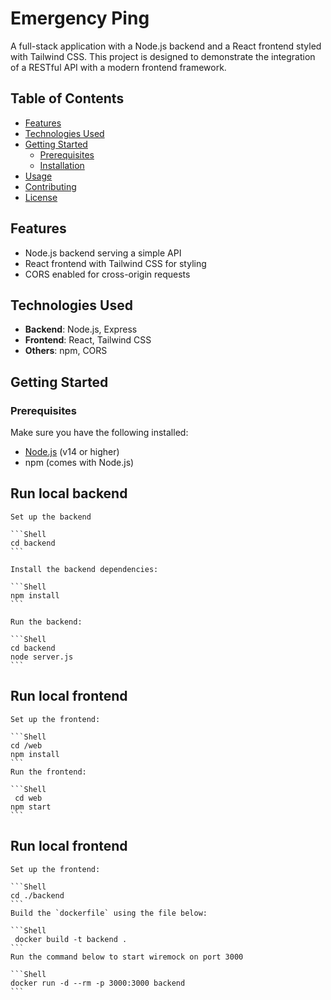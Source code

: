 # Emergency Ping

A full-stack application with a Node.js backend and a React frontend styled with Tailwind CSS. This project is designed to demonstrate the integration of a RESTful API with a modern frontend framework.

## Table of Contents

- [Features](#features)
- [Technologies Used](#technologies-used)
- [Getting Started](#getting-started)
  - [Prerequisites](#prerequisites)
  - [Installation](#installation)
- [Usage](#usage)
- [Contributing](#contributing)
- [License](#license)

## Features

- Node.js backend serving a simple API
- React frontend with Tailwind CSS for styling
- CORS enabled for cross-origin requests

## Technologies Used

- **Backend**: Node.js, Express
- **Frontend**: React, Tailwind CSS
- **Others**: npm, CORS

## Getting Started

### Prerequisites

Make sure you have the following installed:

- [Node.js](https://nodejs.org/) (v14 or higher)
- npm (comes with Node.js)

## Run local backend

    Set up the backend

    ```Shell
    cd backend
    ```

    Install the backend dependencies:

    ```Shell
    npm install
    ```

    Run the backend:

    ```Shell
    cd backend
    node server.js
    ```
## Run local frontend

    Set up the frontend:

    ```Shell
    cd /web
    npm install
    ```
    Run the frontend:

    ```Shell
     cd web
    npm start
    ```

## Run local frontend

    Set up the frontend:

    ```Shell
    cd ./backend
    ```
    Build the `dockerfile` using the file below:

    ```Shell
     docker build -t backend .
    ```
    Run the command below to start wiremock on port 3000

    ```Shell
    docker run -d --rm -p 3000:3000 backend
    ```
    